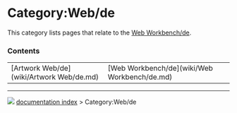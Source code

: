 # Category:Web/de
This category lists pages that relate to the [Web Workbench/de](Web_Workbench/de.md).

### Contents

|     |     |     |
| --- | --- | --- |
| [Artwork Web/de](wiki/Artwork Web/de.md) | [Web Workbench/de](wiki/Web Workbench/de.md) |



---
![](images/Right_arrow.png) [documentation index](../README.md) > Category:Web/de
